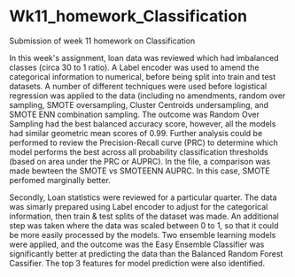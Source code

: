 # Wk11_homework_Classification
Submission of week 11 homework on Classification

In this week's assignment, loan data was reviewed which had imbalanced classes (circa 30 to 1 ratio).  A Label encoder was used to amend the categorical information to numerical, before being split into train and test datasets.  A number of different techniques were used before logistical regression was applied to the data (including no amendments, random over sampling, SMOTE oversampling, Cluster Centroids undersampling, and SMOTE ENN combination sampling.  The outcome was Random Over Sampling had the best balanced accuracy score, however, all the models had similar geometric mean scores of 0.99.  Further analysis could be performed to review the Precision-Recall curve (PRC) to determine which model performs the best across all probability classification thresholds (based on area under the PRC or AUPRC).  In the file, a comparison was made bewteen the SMOTE vs SMOTEENN AUPRC.  In this case, SMOTE perfomed marginally better.

Secondly, Loan statistics were reviewed for a particular quarter.  The data was simarly prepared using Label encoder to adjust for the categorical information, then train & test splits of the dataset was made.  An additional step was taken where the data was scaled between 0 to 1, so that it could be more easily processed by the models.  Two ensemble learning models were applied, and the outcome was the Easy Ensemble Classifier was significantly better at predicting the data than the Balanced Random Forest Cassifier.  The top 3 features for model prediction were also identified.

